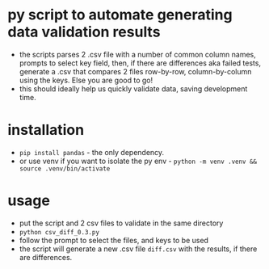 # py script to automate generating data validation results
- the scripts parses 2 .csv file with a number of common column names, prompts to select key field, then, if there are differences aka failed tests, generate a .csv that compares 2 files row-by-row, column-by-column using the keys. Else you are good to go!
- this should ideally help us quickly validate data, saving development time.

# installation
- `pip install pandas` - the only dependency.
- or use venv if you want to isolate the py env - `python -m venv .venv && source .venv/bin/activate`


# usage
- put the script and 2 csv files to validate in the same directory
- `python csv_diff_0.3.py`
- follow the prompt to select the files, and keys to be used
- the script will generate a new .csv file `diff.csv` with the results, if there are differences.

